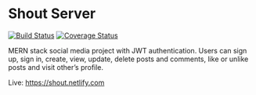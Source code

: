 # Shout Server

[![Build Status](https://travis-ci.org/nabilanam/shout-server.svg?branch=master)](https://travis-ci.org/nabilanam/shout-server)
[![Coverage Status](https://coveralls.io/repos/github/nabilanam/shout-server/badge.svg?branch=master)](https://coveralls.io/github/nabilanam/shout-server?branch=master)

MERN stack social media project with JWT authentication. Users can sign up, sign in, create, view, update, delete posts and comments, like or unlike posts and visit other’s profile.

Live: https://shout.netlify.com
